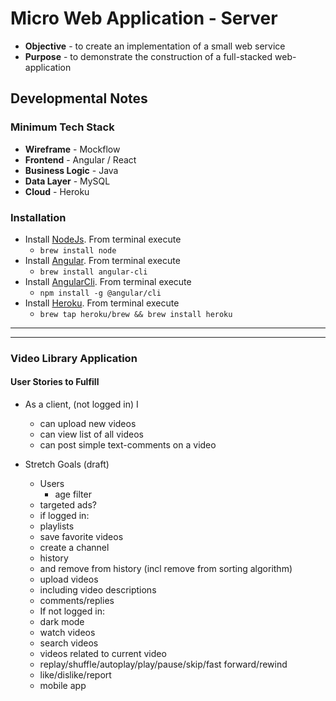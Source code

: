 # Micro Web Application - Server
* **Objective** - to create an implementation of a small web service
* **Purpose** - to demonstrate the construction of a full-stacked web-application

## Developmental Notes
### Minimum Tech Stack
* **Wireframe** - Mockflow
* **Frontend** - Angular / React
* **Business Logic** - Java
* **Data Layer** - MySQL
* **Cloud** - Heroku

### Installation
* Install [NodeJs](https://nodejs.org/en/). From terminal execute
    * `brew install node`
* Install [Angular](http://angular.io/). From terminal execute
    * `brew install angular-cli`
* Install [AngularCli](). From terminal execute
    * `npm install -g @angular/cli`
* Install [Heroku](). From terminal execute
	* `brew tap heroku/brew && brew install heroku`

<hr><hr>







### Video Library Application

#### User Stories to Fulfill  
* As a client, (not logged in) I
    * can upload new videos
	* can view list of all videos
	* can post simple text-comments on a video
	
* Stretch Goals (draft)
    * Users
    	* age filter
	* targeted ads?
    * if logged in:
	* playlists
	* save favorite videos
	* create a channel
	* history
	* and remove from history (incl remove from sorting algorithm)
    * upload videos
	* including video descriptions
	* comments/replies
    * If not logged in:
	* dark mode
	* watch videos
	* search videos
	* videos related to current video
	* replay/shuffle/autoplay/play/pause/skip/fast forward/rewind
	* like/dislike/report
    * mobile app
